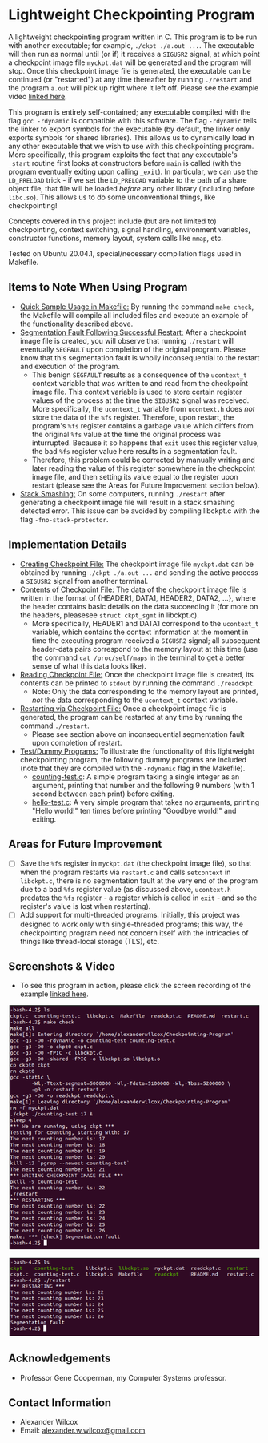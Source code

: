# Lightweight Checkpointing Program

A lightweight checkpointing program written in C. This program is to be run with another executable; for example, `./ckpt ./a.out ...`. The executable will then run as normal until (or if) it receives a `SIGUSR2` signal, at which point a checkpoint image file `myckpt.dat` will be generated and the program will stop. Once this checkpoint image file is generated, the executable can be continued (or "restarted") at any time thereafter by running `./restart` and the program `a.out` will pick up right where it left off. Please see the example video [linked here](https://www.youtube.com/watch?v=FrD10-QyvNs).

This program is entirely self-contained; any executable compiled with the flag `gcc -rdynamic` is compatible with this software. The flag `-rdynamic` tells the linker to export symbols for the executable (by default, the linker only exports symbols for shared libraries). This allows us to dynamically load in any other executable that we wish to use with this checkpointing program. More specifically, this program exploits the fact that any executable's `_start` routine first looks at constructors before `main` is called (with the program eventually exiting upon calling `_exit`). In particular, we can use the `LD_PRELOAD` trick - if we set the `LD_PRELOAD` variable to the path of a share object file, that file will be loaded *before* any other library (including before `libc.so`). This allows us to do some unconventional things, like checkpointing!  

Concepts covered in this project include (but are not limited to) checkpointing, context switching, signal handling, environment variables, constructor functions, memory layout, system calls like `mmap`, etc. 

Tested on Ubuntu 20.04.1, special/necessary compilation flags used in Makefile.

## Items to Note When Using Program
- <ins>Quick Sample Usage in Makefile:</ins> By running the command `make check`, the Makefile will compile all included files and execute an example of the functionality described above.
- <ins>Segmentation Fault Following Successful Restart:</ins> After a checkpoint image file is created, you will observe that running `./restart` will eventually `SEGFAULT` upon completion of the original program. Please know that this segmentation fault is wholly inconsequential to the restart and execution of the program. 
  - This benign `SEGFAULT` results as a consequence of the `ucontext_t` context variable that was written to and read from the checkpoint image file. This context variable is used to store certain register values of the process at the time the `SIGUSR2` signal was received. More specifically, the `ucontext_t` variable from `ucontext.h` does *not* store the data of the `%fs` register. Therefore, upon restart, the program's `%fs` register contains a garbage value which differs from the original `%fs` value at the time the original process was inturrupted. Because it so happens that `exit` uses this register value, the bad `%fs` register value here results in a segmentation fault. 
  - Therefore, this problem could be corrected by manually writing and later reading the value of this register somewhere in the checkpoint image file, and then setting its value equal to the register upon restart (please see the Areas for Future Improvement section below).
- <ins>Stack Smashing:</ins> On some computers, running `./restart` after generating a checkpoint image file will result in a stack smashing detected error. This issue can be avoided by compiling libckpt.c with the flag `-fno-stack-protector`.

## Implementation Details
- <ins>Creating Checkpoint File:</ins> The checkpoint image file `myckpt.dat` can be obtained by running `./ckpt ./a.out ...` and sending the active process a `SIGUSR2` signal from another terminal.
- <ins>Contents of Checkpoint File:</ins> The data of the checkpoint image file is written in the format of {HEADER1, DATA1, HEADER2, DATA2, ...}, where the header contains basic details on the data succeeding it (for more on the headers, pleasesee `struct ckpt_sgmt` in libckpt.c).
  - More specifically, HEADER1 and DATA1 correspond to the `ucontext_t` variable, which contains the context information at the moment in time the executing program received a `SIGUSR2` signal; all subsequent header-data pairs correspond to the memory layout at this time (use the command `cat /proc/self/maps` in the terminal to get a better sense of what this data looks like).
- <ins>Reading Checkpoint File:</ins> Once the checkpoint image file is created, its contents can be printed to `stdout` by running the command `./readckpt`.
  - Note: Only the data corresponding to the memory layout are printed, *not* the data corresponding to the `ucontext_t` context variable.
- <ins>Restarting via Checkpoint File:</ins> Once a checkpoint image file is generated, the program can be restarted at any time by running the command `./restart`.
  - Please see section above on inconsequential segmentation fault upon completion of restart.
- <ins>Test/Dummy Programs:</ins> To illustrate the functionality of this lightweight checkpointing program, the following dummy programs are included (note that they are compiled with the `-rdynamic` flag in the Makefile).
  - <ins>counting-test.c</ins>: A simple program taking a single integer as an argument, printing that number and the following 9 numbers (with 1 second between each print) before exiting.
  - <ins>hello-test.c</ins>: A very simple program that takes no arguments, printing "Hello world!" ten times before printing "Goodbye world!" and exiting. 

## Areas for Future Improvement

- [ ] Save the `%fs` register in `myckpt.dat` (the checkpoint image file), so that when the program restarts via `restart.c` and calls `setcontext` in `libckpt.c`, there is no segmentation fault at the very end of the program due to a bad `%fs` register value (as discussed above, `ucontext.h` predates the `%fs` register - a register which is called in `exit` - and so the register's value is lost when restarting).  
- [ ] Add support for multi-threaded programs. Initially, this project was designed to work only with single-threaded programs; this way, the checkpointing program need not concern itself with the intricacies of things like thread-local storage (TLS), etc.

## Screenshots & Video

  - To see this program in action, please click the screen recording of the example [linked here](https://www.youtube.com/watch?v=FrD10-QyvNs).

<p align="center">
  <img src="https://github.com/alex-w-99/Checkpointing-Program/blob/main/Images/checkpointing_screenshot1.png" width="500">
</p>

<p align="center">
<img src="https://github.com/alex-w-99/Checkpointing-Program/blob/main/Images/checkpointing_screenshot2.png" width="500">
</p>

## Acknowledgements 

- Professor Gene Cooperman, my Computer Systems professor.

## Contact Information

- Alexander Wilcox
- Email: alexander.w.wilcox@gmail.com
